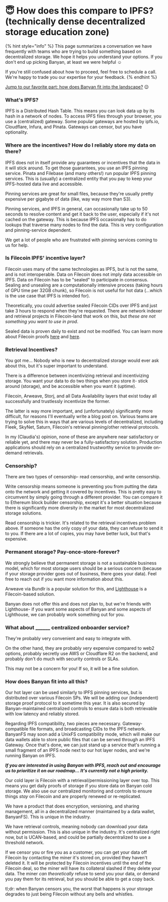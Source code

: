 # 😇 How does this compare to IPFS? (technically dense decentralized storage education zone)

{% hint style="info" %}
This page summarizes a conversation we have frequently with teams who are trying to build something based on decentralized storage. We hope it helps you understand your options. If you don't end up picking Banyan, at least we were helpful :relaxed:

If you're still confused about how to proceed, feel free to schedule a call. We're happy to trade you our expertise for your feedback.
{% endhint %}

[Jump to our favorite part: how does Banyan fit into the landscape?](how-does-this-compare-to-ipfs-technically-dense-decentralized-storage-education-zone.md#how-does-banyan-fit-into-all-this) :wink:

### What's IPFS?

IPFS is a Distributed Hash Table. This means you can look data up by its hash in a network of nodes. To access IPFS files through your browser, you use a (centralized) gateway. Some popular gateways are hosted by ipfs.io, Cloudflare, Infura, and Pinata. Gateways can censor, but you have optionality.

### Where are the incentives? How do I reliably store my data on there?

IPFS does not in itself provide any guarantees or incentives that the data in it will stick around. To get those guarantees, you use an IPFS pinning service. Pinata and Filebase (and many others!) run popular IPFS pinning services. This is (usually) a centralized entity that you pay to keep your IPFS-hosted data live and accessible.

Pinning services are great for small files, because they're usually pretty expensive per gigabyte of data (like, way way more than S3).

Pinning services, and IPFS in general, can occasionally take up to 50 seconds to resolve content and get it back to the user, especially if it's not cached on the gateway. This is because IPFS occasionally has to do lookups that traverse many nodes to find the data. This is very configuration and pinning-service dependent.

We get a lot of people who are frustrated with pinning services coming to us for help.&#x20;

### Is Filecoin IPFS' incentive layer?

Filecoin uses many of the same technologies as IPFS, but is not the same, and is not interoperable. Data on Filecoin does not imply data accessible on IPFS. Data on Filecoin has to be "sealed" to participate in consensus. Sealing and unsealing are a computationally intensive process (taking hours of GPU time per 32GB chunk), so Filecoin is not useful for hot data (...which is the use case that IPFS is intended for).&#x20;

Theoretically, you could advertise sealed Filecoin CIDs over IPFS and just take 3 hours to respond when they're requested. There are network indexer and retrieval projects in Filecoin-land that work on this, but _these are not something you want to use in prod_.

Sealed data is proven daily to exist and not be modified. You can learn more about Filecoin proofs [here](https://docs.filecoin.io/basics/the-blockchain/proofs) and [here](https://docs.filecoin.io/smart-contracts/advanced/aggregated-deal-making).&#x20;

### Retrieval Incentives?

You got me... Nobody who is new to decentralized storage would ever ask about this, but it's super important to understand.

There is a difference between incentivizing retrieval and incentivizing storage. You want your data to do two things when you store it- stick around (storage), and be accessible when you want it (uptime).&#x20;

Filecoin, Arweave, Storj, and all Data Availability layers that exist today all successfully and trustlessly incentivize the former.&#x20;

The latter is way more important, and (unfortunately) significantly more difficult, for reasons I'll eventually write a blog post on. Various teams are trying to solve this in ways that are various levels of decentralized, including Fleek, SkyNet, Saturn, Filecoin's retrieval pinning/other retrieval protocols.&#x20;

In my (Claudia's) opinion, none of these are anywhere near satisfactory or reliable yet, and there may never be a fully-satisfactory solution. Production applications should rely on a centralized trustworthy service to provide on-demand retrievals.

### Censorship?

There are two types of censorship- read censorship, and write censorship.&#x20;

Write censorship means someone is preventing you from putting the data onto the network and getting it covered by incentives. This is pretty easy to circumvent by simply going through a different provider. You can compare it to Ethereum block builder censorship, except it's a better situation because there is significantly more diversity in the market for most decentralized storage solutions.

Read censorship is trickier. It's related to the retrieval incentives problem above. If someone has the only copy of your data, they can refuse to send it to you. If there are a lot of copies, you may have better luck, but that's expensive.

### Permanent storage? Pay-once-store-forever?

We strongly believe that permanent storage is not a sustainable business model, which for most storage users should be a serious concern (because if your storage provider goes out of business, there goes your data). Feel free to reach out if you want more information about this.

Arweave via Bundlr is a popular solution for this, and [Lighthouse](https://www.lighthouse.storage/) is a Filecoin-based solution.&#x20;

Banyan does not offer this and does not plan to, but we're friends with Lighthouse- if you want some aspects of Banyan and some aspects of Lighthouse, we can probably work something out for you.

### What about \_\_\_\_\_\_ centralized onboarder service?

They're probably very convenient and easy to integrate with.

On the other hand, they are probably _very_ expensive compared to web2 options, probably secretly use AWS or Cloudflare R2 on the backend, and probably don't do much with security controls or SLAs.

This may not be a concern for you! If so, it will be a fine solution.

### How does Banyan fit into all this?

Our hot layer can be used similarly to IPFS pinning services, but is distributed over various Filecoin SPs. We will be adding our (independent) storage proof protocol to it sometime this year. It is also secured by Banyan-maintained centralized controls to ensure data is both retrievable with low latency and reliably stored.

Regarding IPFS compatibility, two pieces are necessary. Gateway-compatible file formats, and broadcasting CIDs to the IPFS network. BanyanFS may soon add a UnixFS compatibility mode, which will make our data wallets able to store public files that can be served through an IPFS Gateway. Once that's done, we can just stand up a service that's running a small fragment of an IPFS node next to our hot layer nodes, and we're running Banyan on IPFS.

_**If you are interested in using Banyan with IPFS, reach out and encourage us to prioritize it on our roadmap... It's currently not a high priority.**_

Our cold layer is Filecoin with a retrieval/permissioning layer over top. This means you get daily proofs of storage if you store data on Banyan cold storage. We also use our centralized monitoring and controls to ensure things _stay_ on Filecoin and are properly renewed or re-replicated.

We have a product that does encryption, versioning, and sharing management, all in a decentralized manner (maintained by a data wallet, BanyanFS). This is unique in the industry.

We have retrieval controls, meaning nobody can download your data without permission. This is also unique in the industry. It's centralized right now, but is UCAN-based, and could be partially decentralized to use a threshold network.

If we censor you or fire you as a customer, you can get your data off Filecoin by contacting the miner it's stored on, provided they haven't deleted it. It will be protected by Filecoin incentives until the end of the Filecoin deal, so the miner will have its collateral slashed if they delete your data. The miner _can_ _theoretically_ refuse to send you your data, or demand you pay them for its retrieval, but you should be able to get a copy back.&#x20;

tl;dr: when Banyan censors you, the worst that happens is your storage degrades to just being Filecoin without any bells and whistles.
